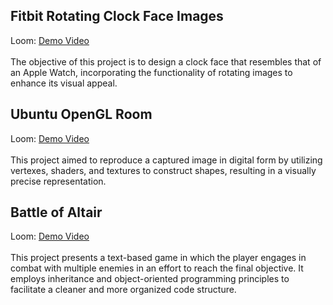 

<h2>Fitbit Rotating Clock Face Images</h2>
Loom: <a href="https://www.loom.com/share/fa0e21ea1640480a8bdf91d23436b473" target="_blank">Demo Video</a>
<br/>
<br/>
The objective of this project is to design a clock face that resembles that of an Apple Watch, 
incorporating the functionality of rotating images to enhance its visual appeal.


<h2>Ubuntu OpenGL Room</h2>
Loom: <a href="https://www.loom.com/share/a35877f2a3704d059268b5eb5fb7e202" target="_blank">Demo Video</a>
<br/>
<br/>
This project aimed to reproduce a captured image in digital form by utilizing vertexes, shaders, and textures to construct shapes, resulting in a visually precise representation.

<h2>Battle of Altair</h2>
Loom: <a href="https://www.loom.com/share/1bcf37f1d00645e4bd087f796a35a870" target="_blank">Demo Video</a>
<br/>
<br/>
This project presents a text-based game in which the player engages in combat with multiple enemies in an effort to reach the final objective. It employs inheritance and object-oriented programming principles to facilitate a cleaner and more organized code structure.

